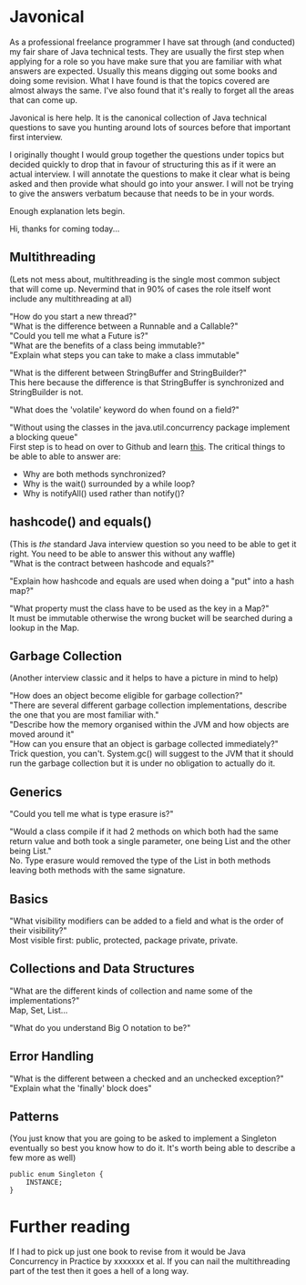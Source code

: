 Javonical
=========
As a professional freelance programmer I have sat through (and conducted) my fair share of Java technical tests. They are usually the first step when applying for a role so you have make sure that you are familiar with what answers are expected. Usually this means digging out some books and doing some revision. What I have found is that the topics covered are almost always the same. I've also found that it's really to forget all the areas that can come up.

Javonical is here help. It is the canonical collection of Java technical questions to save you hunting around lots of sources before that important first interview.

I originally thought I would group together the questions under topics but decided quickly to drop that in favour of structuring this as if it were an actual interview. I will annotate the questions to make it clear what is being asked and then provide what should go into your answer. I will not be trying to give the answers verbatum because that needs to be in your words.

Enough explanation lets begin.


Hi, thanks for coming today...

Multithreading
--------------
(Lets not mess about, multithreading is the single most common subject that will come up. Nevermind that in 90% of cases the role itself wont include any multithreading at all)

"How do you start a new thread?"  
"What is the difference between a Runnable and a Callable?"  
"Could you tell me what a Future is?"  
"What are the benefits of a class being immutable?"  
"Explain what steps you can take to make a class immutable"  

"What is the different between StringBuffer and StringBuilder?"  
This here because the difference is that StringBuffer is synchronized and StringBuilder is not.

"What does the 'volatile' keyword do when found on a field?"

"Without using the classes in the java.util.concurrency package implement a blocking queue"  
First step is to head on over to Github and learn [this](https://gist.github.com/dougnukem/1241317). The critical things to be able to able to answer are:
* Why are both methods synchronized?
* Why is the wait() surrounded by a while loop?
* Why is notifyAll() used rather than notify()?

hashcode() and equals()
-----------------------
(This is *the* standard Java interview question so you need to be able to get it right. You need to be able to answer this without any waffle)  
"What is the contract between hashcode and equals?"

"Explain how hashcode and equals are used when doing a "put" into a hash map?"

"What property must the class have to be used as the key in a Map?"  
It must be immutable otherwise the wrong bucket will be searched during a lookup in the Map.

Garbage Collection
------------------
(Another interview classic and it helps to have a picture in mind to help)

"How does an object become eligible for garbage collection?"  
"There are several different garbage collection implementations, describe the one that you are most familiar with."  
"Describe how the memory organised within the JVM and how objects are moved around it"  
"How can you ensure that an object is garbage collected immediately?"  
Trick question, you can't. System.gc() will suggest to the JVM that it should run the garbage collection but it is under no obligation to actually do it.

Generics
--------
"Could you tell me what is type erasure is?"

"Would a class compile if it had 2 methods on which both had the same return value and both took a single parameter, one being List<String> and the other being List<Date>."  
No. Type erasure would removed the type of the List in both methods leaving both methods with the same signature.

Basics
------
"What visibility modifiers can be added to a field and what is the order of their visibility?"  
Most visible first: public, protected, package private, private.

Collections and Data Structures 
-------------------------------
"What are the different kinds of collection and name some of the implementations?"  
Map, Set, List...

"What do you understand Big O notation to be?"

Error Handling
--------------
"What is the different between a checked and an unchecked exception?"  
"Explain what the 'finally' block does"

Patterns
--------
(You just know that you are going to be asked to implement a Singleton eventually so best you know how to do it. It's worth being able to describe a few more as well)  

    public enum Singleton {  
        INSTANCE;  
    }  

Further reading
===============
If I had to pick up just one book to revise from it would be Java Concurrency in Practice by xxxxxxx et al. If you can nail the multithreading part of the test then it goes a hell of a long way.